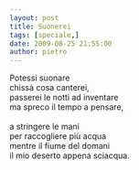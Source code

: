 ```yaml
---
layout: post
title: Suonerei
tags: [speciale,]
date: 2009-08-25 21:55:00
author: pietro
---
```

Potessi suonare<br/>chissà cosa canterei,<br/>passerei le notti ad inventare<br/>ma spreco il tempo a pensare,<br/><br/>a stringere le mani<br/>per raccogliere più acqua<br/>mentre il fiume del domani<br/>il mio deserto appena sciacqua.
